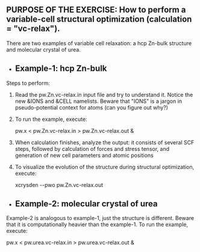 PURPOSE OF THE EXERCISE:
How to perform a variable-cell structural optimization
(calculation = "vc-relax").
------------------------------------------------------

There are two examples of variable cell relaxation: a hcp Zn-bulk
structure and molecular crystal of urea.


* Example-1: hcp Zn-bulk
  ----------------------
  
Steps to perform:

1. Read the pw.Zn.vc-relax.in input file and try to understand
   it. Notice the new &IONS and &CELL namelists. Beware that "IONS" is
   a jargon in pseudo-potential context for atoms (can you figure out
   why?)

   
2. To run the example, execute:

   pw.x < pw.Zn.vc-relax.in > pw.Zn.vc-relax.out &


3. When calculation finishes, analyze the output: it consists of
   several SCF steps, followed by calculation of forces and stress
   tensor, and generation of new cell parameters and atomic positions


4. To visualize the evolution of the structure during structural
   optimization, execute:

   xcrysden --pwo pw.Zn.vc-relax.out


* Example-2: molecular crystal of urea
  ------------------------------------

Example-2 is analogous to example-1, just the structure is different.
Beware that it is computationally heavier than the example-1. To run
the example, execute:

   pw.x < pw.urea.vc-relax.in > pw.urea.vc-relax.out &


